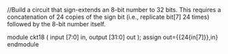 //Build a circuit that sign-extends an 8-bit number to 32 bits. This requires a concatenation of 24 copies of the sign bit (i.e., replicate bit[7] 24 times) followed by the 8-bit number itself.

module ckt18 (
    input [7:0] in,
    output [31:0] out );
    assign out={{24{in[7]}},in}
    endmodule